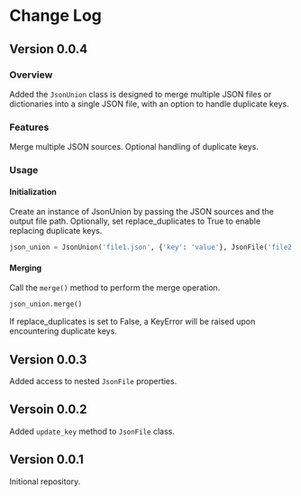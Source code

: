 # Change Log

## Version 0.0.4
### Overview
Added the `JsonUnion` class is designed to merge multiple JSON files or dictionaries into a single JSON file, with an option to handle duplicate keys.

### Features
Merge multiple JSON sources.
Optional handling of duplicate keys.

### Usage

#### Initialization
Create an instance of JsonUnion by passing the JSON sources and the output file path. Optionally, set replace_duplicates to True to enable replacing duplicate keys.
```Python
json_union = JsonUnion('file1.json', {'key': 'value'}, JsonFile('file2.json'), 'output.json', replace_duplicates=True)
```

#### Merging
Call the `merge()` method to perform the merge operation.
```Python
json_union.merge()
```
If replace_duplicates is set to False, a KeyError will be raised upon encountering duplicate keys.

## Version 0.0.3
Added access to nested `JsonFile` properties.

## Versoin 0.0.2
Added `update_key` method to `JsonFile` class.

## Version 0.0.1
Initional repository.